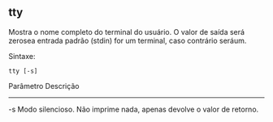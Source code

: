 ## tty

Mostra o nome completo do terminal do usuário. O valor de saída será
zerosea entrada padrão (stdin) for um terminal, caso contrário seráum.

Sintaxe: 

	tty [-s]

Parâmetro Descrição
--------- ---------
-s        Modo silencioso. Não imprime nada, apenas
          devolve o valor de retorno.

